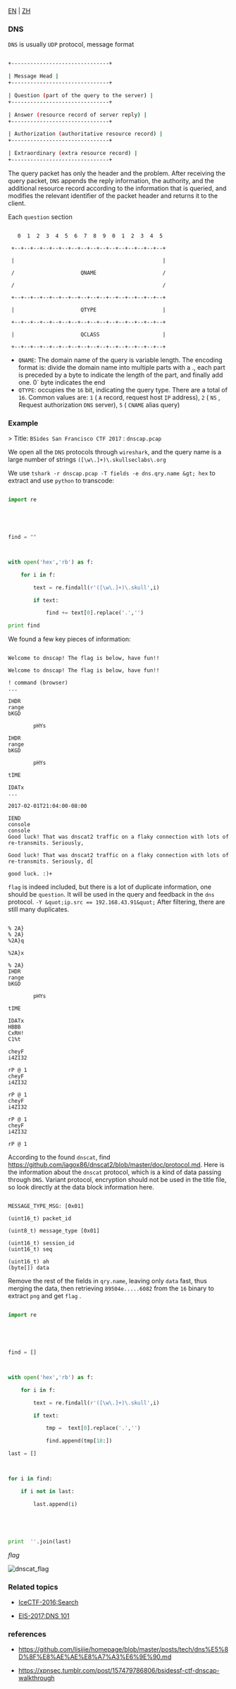 [EN](./DNS.md) | [ZH](./DNS-zh.md)
### DNS



`DNS` is usually `UDP` protocol, message format


```sh

+-------------------------------+

| Message Head |
+-------------------------------+

| Question (part of the query to the server) |
+-------------------------------+

| Answer (resource record of server reply) |
+-------------------------------+

| Authorization (authoritative resource record) |
+-------------------------------+

| Extraordinary (extra resource record) |
+-------------------------------+

```



The query packet has only the header and the problem. After receiving the query packet, `DNS` appends the reply information, the authority, and the additional resource record according to the information that is queried, and modifies the relevant identifier of the packet header and returns it to the client.


Each `question` section


```

   0  1  2  3  4  5  6  7  8  9  0  1  2  3  4  5

 +--+--+--+--+--+--+--+--+--+--+--+--+--+--+--+--+

 |                                               |

 /                     QNAME                     /

 /                                               /

 +--+--+--+--+--+--+--+--+--+--+--+--+--+--+--+--+

 |                     QTYPE                     |

 +--+--+--+--+--+--+--+--+--+--+--+--+--+--+--+--+

 |                     QCLASS                    |

 +--+--+--+--+--+--+--+--+--+--+--+--+--+--+--+--+

```



- `QNAME`: The domain name of the query is variable length. The encoding format is: divide the domain name into multiple parts with a ., each part is preceded by a byte to indicate the length of the part, and finally add one. 0` byte indicates the end
- `QTYPE`: occupies the `16` bit, indicating the query type. There are a total of `16`. Common values are: `1` ( `A` record, request host `IP` address), `2` ( `NS` , Request authorization `DNS` server), `5` ( `CNAME` alias query)






### Example


&gt; Title: `BSides San Francisco CTF 2017` : `dnscap.pcap`


We open all the `DNS` protocols through `wireshark`, and the query name is a large number of strings `([\w\.]+)\.skullseclabs\.org`


We use `tshark -r dnscap.pcap -T fields -e dns.qry.name &gt; hex` to extract and use `python` to transcode:


```python

import re





find = ""



with open('hex','rb') as f:

    for i in f:

        text = re.findall(r'([\w\.]+)\.skull',i)

        if text:

            find += text[0].replace('.','')

print find

```



We found a few key pieces of information:


```

Welcome to dnscap! The flag is below, have fun!!

Welcome to dnscap! The flag is below, have fun!!

! command (browser)
...

IHDR
range
bKGD

        pHYs

IHDR
range
bKGD

        pHYs

tIME

IDATx
...

2017-02-01T21:04:00-08:00

IEND
console
console
Good luck! That was dnscat2 traffic on a flaky connection with lots of re-transmits. Seriously,

Good luck! That was dnscat2 traffic on a flaky connection with lots of re-transmits. Seriously, d[

good luck. :)+

```



`flag` is indeed included, but there is a lot of duplicate information, one should be `question`. It will be used in the query and feedback in the `dns` protocol. `-Y &quot;ip.src == 192.168.43.91&quot;` After filtering, there are still many duplicates.


```

% 2A}
% 2A}
%2A}q

%2A}x

% 2A}
IHDR
range
bKGD

        pHYs

tIME

IDATx
HBBB
CxRH!
C1%t

cheyF
i4ZI32

rP @ 1
cheyF
i4ZI32

rP @ 1
cheyF
i4ZI32

rP @ 1
cheyF
i4ZI32

rP @ 1
```



According to the found `dnscat`, find https://github.com/iagox86/dnscat2/blob/master/doc/protocol.md. Here is the information about the `dnscat` protocol, which is a kind of data passing through `DNS`. Variant protocol, encryption should not be used in the title file, so look directly at the data block information here.


```

MESSAGE_TYPE_MSG: [0x01]

(uint16_t) packet_id

(uint8_t) message_type [0x01]

(uint16_t) session_id
(uint16_t) seq

(uint16_t) ah
(byte[]) data

```



Remove the rest of the fields in `qry.name`, leaving only `data` fast, thus merging the data, then retrieving `89504e.....6082` from the `16` binary to extract `png` and get `flag` .


```python

import re





find = []



with open('hex','rb') as f:

    for i in f:

        text = re.findall(r'([\w\.]+)\.skull',i)

        if text:

            tmp =  text[0].replace('.','')

            find.append(tmp[18:])

last = []



for i in find:

    if i not in last:

        last.append(i)





print  ''.join(last)

```



*flag*



![dnscat_flag](./figure/dnscat_flag.png)







### Related topics


- [IceCTF-2016:Search](https://mrpnkt.github.io/2016/icectf-2016-search/)

- [EIS-2017:DNS 101](https://github.com/susers/Writeups/blob/master/2017/EIS/Misc/DNS%20101/Write-up.md)



### references


- https://github.com/lisijie/homepage/blob/master/posts/tech/dns%E5%8D%8F%E8%AE%AE%E8%A7%A3%E6%9E%90.md

- https://xpnsec.tumblr.com/post/157479786806/bsidessf-ctf-dnscap-walkthrough